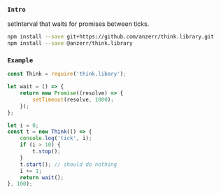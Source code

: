 
### `Intro`
setInterval that waits for promises between ticks.

``` bash
npm install --save git+https://github.com/anzerr/think.library.git
npm install --save @anzerr/think.library
```

### `Example`

``` javascript
const Think = require('think.libary');

let wait = () => {
	return new Promise((resolve) => {
		setTimeout(resolve, 1000);
	});
};

let i = 0;
const t = new Think(() => {
	console.log('tick', i);
	if (i > 10) {
		t.stop();
	}
	t.start(); // should do nothing
	i += 1;
	return wait();
}, 100);
```